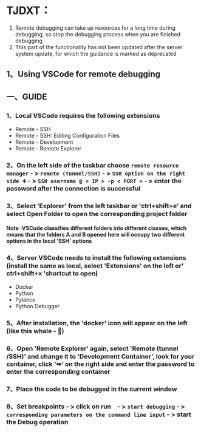 # TJDXT：
1. Remote debugging can take up resources for a long time during debugging, so stop the debugging process when you are finished debugging
2. This part of the functionality has not been updated after the server system update, for which the guidance is marked as deprecated
## 1、Using VSCode for remote debugging
## 一、GUIDE
### 1、Local VSCode requires the following extensions
- Remote - SSH
- Remote - SSH: Editing Configuration Files
- Remote - Development
- Remote - Remote Explorer
### 2、On the left side of the taskbar choose ` remote resource manager ` - > ` remote (tunnel/SSH) ` - > ` SSH option on the right side ➕ ` - > ` SSH username @ < IP > -p < PORT > ` - > enter the password after the connection is successful
### 3、Select 'Explorer' from the left taskbar or 'ctrl+shift+e' and select Open Folder to open the corresponding project folder
#### Note :VSCode classifies different folders into different classes, which means that the folders A and B opened here will occupy two different options in the local 'SSH' options
### 4、Server VSCode needs to install the following extensions (install the same as local, select 'Extensions' on the left or' ctrl+shift+x 'shortcut to open)
- Docker
- Python
- Pylance
- Python Debugger
### 5、After installation, the 'docker' icon will appear on the left (like this whale - 🐋)
### 6、Open 'Remote Explorer' again, select 'Remote (tunnel /SSH)' and change it to 'Development Container', look for your container, click '➡' on the right side and enter the password to enter the corresponding container
### 7、Place the code to be debugged in the current window
### 8、Set breakpoints - > click on run ` ` - > ` start debugging ` - > ` corresponding parameters on the command line input ` - > start the Debug operation
